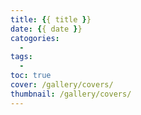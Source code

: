 ```yaml
---
title: {{ title }}
date: {{ date }}
catogories:
  - 
tags:
  - 
toc: true
cover: /gallery/covers/
thumbnail: /gallery/covers/
---
```

